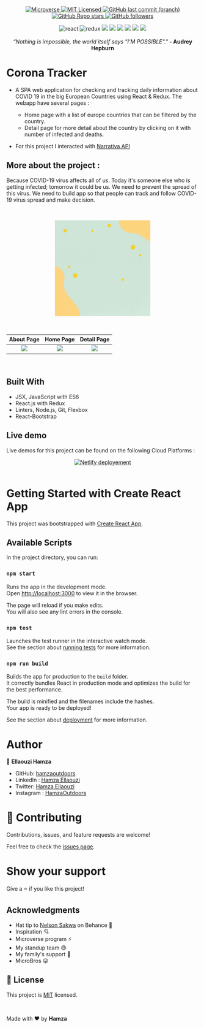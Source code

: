 
<p align="center">
  <a href="https://www.microverse.org/">
    <img alt="Microverse" src="https://img.shields.io/badge/-Microverse-blueviolet?style=flat-square">
  </a>
  <a href="https://github.com/Hamzaoutdoors/Corona-Tracker__react-capstone/LICENSE">
    <img alt="MIT Licensed" src="https://img.shields.io/github/license/Hamzaoutdoors/to-do-list?style=flat-square">
  </a>
  <a href="https://github.com/Hamzaoutdoors/Corona-Tracker__react-capstone">
    <img alt="GitHub last commit (branch)" src="https://img.shields.io/github/last-commit/Hamzaoutdoors/Corona-Tracker__react-capstone/dev?color=blue&style=flat-square">
  </a>
  <a href="https://github.com/Hamzaoutdoors/Corona-Tracker__react-capstone">
    <img alt="GitHub Repo stars" src="https://img.shields.io/github/stars/Hamzaoutdoors/Corona-Tracker__react-capstone?color=green&label=%E2%98%85%20stars%20&style=flat-square">
  </a>
  <a href="https://github.com/Hamzaoutdoors">
    <img alt="GitHub followers" src="https://img.shields.io/github/followers/Hamzaoutdoors?color=yellow&logo=github&style=flat-square">
  </a>
</p>

<div align="center">
 <img alt="react" src="https://img.shields.io/badge/react-%2320232a.svg?style=for-the-badge&logo=react&loColor=%2361DAFB"> <img alt="redux" src="https://img.shields.io/badge/redux-%23593d88.svg?style=for-the-badge&logo=redux&logoColor=white"> <img src="https://img.shields.io/badge/javascript-%23323330.svg?style=for-the-badge&logo=javascript&logoColor=%23F7DF1E"/> <img src="https://img.shields.io/badge/html5-%23E34F26.svg?style=for-the-badge&logo=html5&logoColor=white"/> <img src="https://img.shields.io/badge/css3-%231572B6.svg?style=for-the-badge&logo=css3&logoColor=white"/> <img src="https://img.shields.io/badge/bootstrap-%23563D7C.svg?style=for-the-badge&logo=bootstrap&logoColor=white"/> <img src="https://img.shields.io/badge/git-%23F05033.svg?style=for-the-badge&logo=git&logoColor=white"/> <img src="https://img.shields.io/badge/SASS-hotpink.svg?style=for-the-badge&logo=SASS&logoColor=white"/></div>
</br>
 <div align="center">
  <em align="center" style>“Nothing is impossible, the world itself says "I'M POSSIBLE".”</em><strong> - Audrey Hepburn</strong>
  </div>

# Corona Tracker

- A SPA web application for checking and tracking daily information about COVID 19 in the big European Countries using React & Redux.
The webapp have several pages :

  - Home page with a list of europe countries that can be filtered by the country.
  - Detail page for more detail about the country by clicking on it with number of infected and deaths.
- For this project I interacted with [Narrativa API](https://covid19tracking.narrativa.com/index_en.html)

## More about the project :

Because COVID-19 virus affects all of us. Today it's someone else who is getting infected; tomorrow it could be us. We need to prevent the spread of this virus. We need to build app so that people can track and follow COVID-19 virus spread and make decision.

</br>
<p align="center">
   <kbd>
    <img alt="logo" src="./assets/covid19-logo.gif" width="250" height="250">
   </kbd>
</p>

</br>


About Page            |  Home Page          |  Detail Page
:-------------------------:|:-------------------------:|:-------------------------:
![](https://user-images.githubusercontent.com/80895497/137564073-7b49d974-f0d3-4857-a2e7-2a8e0015e239.png)   |  ![](https://user-images.githubusercontent.com/80895497/137564198-df23a183-da88-46bd-a7da-5efe01e2f485.png) |  ![](https://user-images.githubusercontent.com/80895497/137647631-2bf967db-4e7c-4349-93ca-59de1714db3c.png)

 </br>
 
## Built With

- JSX, JavaScript with ES6
- React.js with Redux
- Linters, Node.js, Git, Flexbox
- React-Bootstrap

## Live demo

Live demos for this project can be found on the following Cloud Platforms :


<div align="center">
    <a href="https://ho-coronatracker21.netlify.app/" width = "20%"><img alt="Netlify deployement" src="https://img.shields.io/badge/netlify-%23000000.svg?style=for-the-badge&logo=netlify&logoColor=#00C7B7"></a>
 </div> 
</br>

# Getting Started with Create React App

This project was bootstrapped with [Create React App](https://github.com/facebook/create-react-app).

## Available Scripts

In the project directory, you can run:

### `npm start`

Runs the app in the development mode.\
Open [http://localhost:3000](http://localhost:3000) to view it in the browser.

The page will reload if you make edits.\
You will also see any lint errors in the console.

### `npm test`

Launches the test runner in the interactive watch mode.\
See the section about [running tests](https://facebook.github.io/create-react-app/docs/running-tests) for more information.

### `npm run build`

Builds the app for production to the `build` folder.\
It correctly bundles React in production mode and optimizes the build for the best performance.

The build is minified and the filenames include the hashes.\
Your app is ready to be deployed!

See the section about [deployment](https://facebook.github.io/create-react-app/docs/deployment) for more information.


# Author

👤 **Ellaouzi Hamza**

- GitHub: [hamzaoutdoors](https://github.com/Hamzaoutdoors)
- LinkedIn : [Hamza Ellaouzi](https://www.linkedin.com/in/hamza-ellaouzi-137a45b8/)
- Twitter: [Hamza Ellaouzi](https://twitter.com/EllaouziHamza)
- Instagram : [HamzaOutdoors](https://www.instagram.com/hamzaoutdoors/?hl=fr)

# 🤝 Contributing

Contributions, issues, and feature requests are welcome!

Feel free to check the [issues page](https://github.com/Hamzaoutdoors/Corona-Tracker__react-capstone/issues).

# Show your support

Give a ⭐️ if you like this project!

## Acknowledgments

- Hat tip to [Nelson Sakwa](https://www.behance.net/gallery/31579789/Ballhead-App-%28Free-PSDs%29) on Behance 🔰
- Inspiration 💘
- Microverse program ⚡
- My standup team 😍
- My family's support 🙌
- MicroBros 😜

## 📝 License

This project is [MIT](./LICENSE) licensed.

</br>
<p class="love">Made with ❤ by <strong>Hamza</strong></p>
